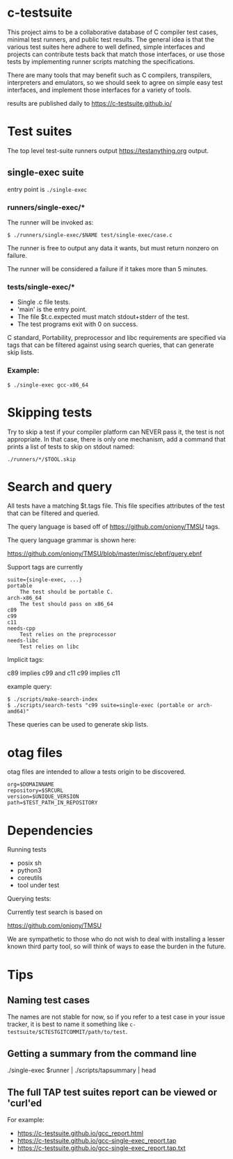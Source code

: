 # c-testsuite

This project aims to be a collaborative database of C compiler test cases,
minimal test runners, and public test results. The general idea is that
the various test suites here adhere to well defined, simple interfaces and projects can contribute
tests back that match those interfaces, or use those tests by implementing runner scripts matching
the specifications.

There are many tools that may benefit such as C compilers, transpilers, interpreters and emulators, so we should seek to agree on simple easy test interfaces, and implement
those interfaces for a variety of tools.

results are published daily to https://c-testsuite.github.io/


# Test suites

The top level test-suite runners output https://testanything.org output.

## single-exec suite

entry point is ```./single-exec```

### runners/single-exec/*

The runner will be invoked as:

```
$ ./runners/single-exec/$NAME test/single-exec/case.c
```

The runner is free to output any data it wants, but must return
nonzero on failure.

The runner will be considered a failure if it takes more than 5 minutes.

### tests/single-exec/*

- Single .c file tests.
- 'main' is the entry point.
- The file $t.c.expected must match stdout+stderr of
  the test.
- The test programs exit with 0 on success.

C standard, Portability, preprocessor and libc requirements
are specified via tags that can be filtered against using
search queries, that can generate skip lists.

### Example:

```$ ./single-exec gcc-x86_64 ```


# Skipping tests

Try to skip a test if your compiler platform can NEVER pass it, the test is not appropriate.
In that case, there is only one mechanism, add a command that prints a list of tests to skip
on stdout named:

```
./runners/*/$TOOL.skip
```

# Search and query

All tests have a matching $t.tags file. This file specifies attributes
of the test that can be filtered and queried.

The query language is based off of https://github.com/oniony/TMSU tags.

The query language grammar is shown here:

https://github.com/oniony/TMSU/blob/master/misc/ebnf/query.ebnf

Support tags are currently

```
suite={single-exec, ...}
portable
	The test should be portable C.
arch-x86_64
	The test should pass on x86_64
c89
c99
c11
needs-cpp
    Test relies on the preprocessor
needs-libc
    Test relies on libc
```

Implicit tags:

c89 implies c99 and c11
c99 implies c11

example query:
```
$ ./scripts/make-search-index
$ ./scripts/search-tests "c99 suite=single-exec (portable or arch-amd64)"
```

These queries can be used to generate skip lists.

# otag files

otag files are intended to allow
a tests origin to be discovered.

```
org=$DOMAINNAME
repository=$SRCURL
version=$UNIQUE_VERSION
path=$TEST_PATH_IN_REPOSITORY
```

# Dependencies

Running tests

- posix sh
- python3
- coreutils
- tool under test

Querying tests:

Currently test search is based on

https://github.com/oniony/TMSU

We are sympathetic to those who do not wish to deal with
installing a lesser known third party tool, so will think of
ways to ease the burden in the future.

# Tips

## Naming test cases

The names are not stable for now, so if you 
refer to a test case in your issue tracker, it is best to 
name it something like ```c-testsuite/$CTESTGITCOMMIT/path/to/test```.

## Getting a summary from the command line

./single-exec $runner | ./scripts/tapsummary | head

## The full TAP test suites report can be viewed or 'curl'ed

For example:

- https://c-testsuite.github.io/gcc_report.html
- https://c-testsuite.github.io/gcc-single-exec_report.tap
- https://c-testsuite.github.io/gcc-single-exec_report.tap.txt
